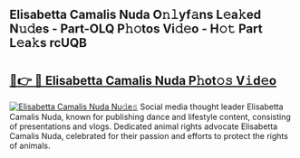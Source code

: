 ## Elisabetta Camalis Nuda O𝚗𝚕yf𝚊ns L𝚎a𝚔ed N𝚞𝚍es - Part-OLQ P𝚑𝚘tos Vi𝚍𝚎o - H𝚘𝚝 Part L𝚎a𝚔s rcUQB

# <h2><a href="http://kf2397.oniu.top/?m=Elisabetta+Camalis+Nuda">🔗👉 🔴 Elisabetta Camalis Nuda P𝚑ot𝚘𝚜 V𝚒d𝚎o</a></h2>

[![Elisabetta Camalis Nuda Nu𝚍e𝚜](https://i.imgur.com/0qMVB7G.gif)](http://kf2397.oniu.top/?m=Elisabetta+Camalis+Nuda)
Social media thought leader Elisabetta Camalis Nuda, known for publishing dance and lifestyle content, consisting of presentations and vlogs. Dedicated animal rights advocate Elisabetta Camalis Nuda, celebrated for their passion and efforts to protect the rights of animals.  
